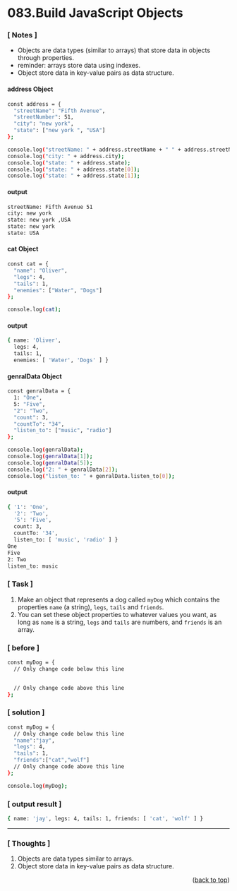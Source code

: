 <a name="topage"></a>

# 083.Build JavaScript Objects

### [ Notes ]
  * Objects are data types (similar to arrays) that store data in objects through properties.
  * reminder: arrays store data using indexes.
  * Object store data in key-value pairs as data structure.

#### address Object

```sh
const address = {
  "streetName": "Fifth Avenue",
  "streetNumber": 51,
  "city": "new york",
  "state": ["new york ", "USA"]
};

console.log("streetName: " + address.streetName + " " + address.streetNumber);
console.log("city: " + address.city);
console.log("state: " + address.state);
console.log("state: " + address.state[0]);
console.log("state: " + address.state[1]);
```

#### output
```sh
streetName: Fifth Avenue 51
city: new york
state: new york ,USA
state: new york 
state: USA
```

#### cat Object

```sh
const cat = {
  "name": "Oliver",
  "legs": 4,
  "tails": 1,
  "enemies": ["Water", "Dogs"]
};

console.log(cat);
```

#### output
```sh
{ name: 'Oliver',
  legs: 4,
  tails: 1,
  enemies: [ 'Water', 'Dogs' ] }
```

#### genralData Object

```sh
const genralData = {
  1: "One",
  5: "Five",
  "2": "Two",
  "count": 3,
  "countTo": "34",
  "listen_to": ["music", "radio"]
};

console.log(genralData);
console.log(genralData[1]);
console.log(genralData[5]);
console.log("2: " + genralData[2]);
console.log("listen_to: " + genralData.listen_to[0]);
```

#### output
```sh
{ '1': 'One',
  '2': 'Two',
  '5': 'Five',
  count: 3,
  countTo: '34',
  listen_to: [ 'music', 'radio' ] }
One
Five
2: Two
listen_to: music
```

### [ Task ]
  1. Make an object that represents a dog called `myDog` which contains the properties `name` (a string), `legs`, `tails` and `friends`.
  2. You can set these object properties to whatever values you want, as long as `name` is a string, `legs` and `tails` are numbers, and `friends` is an array.

### [ before ]

```sh
const myDog = {
  // Only change code below this line


  // Only change code above this line
};
```

### [ solution ]

```sh
const myDog = {
  // Only change code below this line
  "name":"jay",
  "legs": 4,
  "tails": 1,
  "friends":["cat","wolf"]
  // Only change code above this line
};

console.log(myDog);
```

### [ output result ]

```sh
{ name: 'jay', legs: 4, tails: 1, friends: [ 'cat', 'wolf' ] }
```

-----

### [ Thoughts ]

  1. Objects are data types similar to arrays.
  2. Object store data in key-value pairs as data structure.

<p align="right">(<a href="#topage">back to top</a>)</p>
<br/>
<br/>
